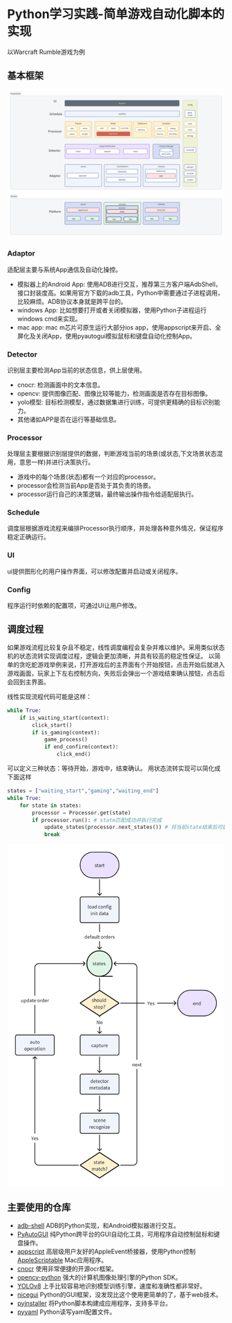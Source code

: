# Python学习实践-简单游戏自动化脚本的实现
以Warcraft Rumble游戏为例

## 基本框架

![img.png](static/docs/framework.png)


### Adaptor
适配层主要与系统App通信及自动化操控。
* 模拟器上的Android App: 使用ADB进行交互，推荐第三方客户端AdbShell，接口封装度高。如果用官方下载的adb工具，Python中需要通过子进程调用，比较麻烦。ADB协议本身就是跨平台的。
* windows App: 比如想要打开或者关闭模拟器，使用Python子进程运行windows cmd来实现。
* mac app: mac m芯片可原生运行大部分ios app，使用appscript来开启、全屏化及关闭App，使用pyautogui模拟鼠标和键盘自动化控制App。

### Detector
识别层主要检测App当前的状态信息，供上层使用。
* cnocr: 检测画面中的文本信息。
* opencv: 提供图像匹配、图像比较等能力，检测画面是否存在目标图像。
* yolo模型: 目标检测模型，通过数据集进行训练，可提供更精确的目标识别能力。
* 其他诸如APP是否在运行等基础信息。

### Processor
处理层主要根据识别层提供的数据，判断游戏当前的场景(或状态,下文场景状态混用，意思一样)并进行决策执行。
* 游戏中的每个场景(状态)都有一个对应的processor。
* processor会检测当前App是否处于其负责的场景。
* processor运行自己的决策逻辑，最终输出操作指令给适配层执行。

### Schedule
调度层根据游戏流程来编排Processor执行顺序，并处理各种意外情况，保证程序稳定正确运行。

### UI
ui提供图形化的用户操作界面，可以修改配置并启动或关闭程序。

### Config
程序运行时依赖的配置项，可通过UI让用户修改。

## 调度过程
如果游戏流程比较复杂且不稳定，线性调度编程会复杂并难以维护。采用类似状态机的状态流转实现调度过程，逻辑会更加清晰，并具有较高的稳定性保证。
以简单的贪吃蛇游戏举例来说，打开游戏后的主界面有个开始按钮，点击开始后就进入游戏画面，玩家上下左右控制方向，失败后会弹出一个游戏结束确认按钮，点击后会回到主界面。

线性实现流程代码可能是这样：
```python
while True:
    if is_waiting_start(context):
        click_start()
        if is_gaming(context):
            game_process()
            if end_confirm(context):
                click_end()

```
可以定义三种状态：等待开始，游戏中，结束确认。
用状态流转实现可以简化成下面这样
```python
states = ["waiting_start","gaming","waiting_end"]
while True:
    for state in states:
        processor = Processor.get(state)
        if processor.run(): # state匹配成功并执行完成
            update_states(processor.next_states()) # 将当前state结束后可能出现的state更新到最前
            break


```

![img.png](static/docs/schedule.png)


## 主要使用的仓库

* [adb-shell](https://github.com/JeffLIrion/adb_shell) ADB的Python实现，和Android模拟器进行交互。
* [PyAutoGUI](https://github.com/asweigart/pyautogui) 纯Python跨平台的GUI自动化工具，可用程序自动控制鼠标和键盘操作。
* [appscript](https://github.com/hhas/appscript/blob/master/py-appscript/README.rst)  高层级用户友好的AppleEvent桥接器，使用Python控制 [AppleScriptable](https://developer.apple.com/documentation/scriptingbridge) Mac应用程序。
* [cnocr](https://github.com/breezedeus/CnOCR) 使用非常便捷的开源ocr框架。
* [opencv-python](https://github.com/opencv/opencv-python) 强大的计算机图像处理引擎的Python SDK。
* [YOLOv8](https://github.com/ultralytics/ultralytics) 上手比较容易地识别模型训练引擎，速度和准确性都非常好。
* [nicegui](https://github.com/zauberzeug/nicegui/) Python的GUI框架，没发现比这个使用更简单的了，基于web技术。
* [pyinstaller](https://github.com/pyinstaller/pyinstaller) 将Python脚本构建成应用程序，支持多平台。
* [pyyaml](https://github.com/yaml/pyyaml) Python读写yaml配置文件。



